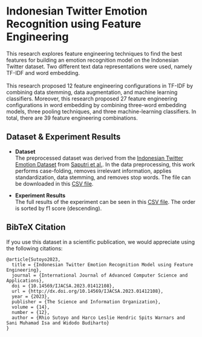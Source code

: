 # Indonesian Twitter Emotion Recognition using Feature Engineering
This research explores feature engineering techniques to find the best features for building an emotion recognition model on the Indonesian Twitter dataset. Two different text data representations were used, namely TF-IDF and word embedding.<br><br>
This research proposed 12 feature engineering configurations in TF-IDF by combining data stemming, data augmentation, and machine learning classifiers. Moreover, this research proposed 27 feature engineering configurations in word embedding by combining three-word embedding models, three pooling techniques, and three machine-learning classifiers. In total, there are 39 feature engineering combinations.

## Dataset & Experiment Results

- **Dataset**<br>
The preprocessed dataset was derived from the [Indonesian Twitter Emotion Dataset](https://github.com/meisaputri21/Indonesian-Twitter-Emotion-Dataset) from [Saputri et al.](https://doi.org/10.1109/IALP.2018.8629262). In the data preprocessing, this work performs case-folding, removes irrelevant information, applies standardization, data stemming, and removes stop words. The file can be downloaded in this [CSV file](https://github.com/rhiosutoyo/emotion-recognition-model/blob/main/preprocessed-dataset.csv).

- **Experiment Results**<br>
The full results of the experiment can be seen in this [CSV file](https://github.com/rhiosutoyo/emotion-recognition-model/blob/main/full-experiment%20result.csv).
The order is sorted by f1 score (descending).

## BibTeX Citation

If you use this dataset in a scientific publication, we would appreciate using the following citations:

```
@article{Sutoyo2023,
  title = {Indonesian Twitter Emotion Recognition Model using Feature Engineering},
  journal = {International Journal of Advanced Computer Science and Applications},
  doi = {10.14569/IJACSA.2023.01412108},
  url = {http://dx.doi.org/10.14569/IJACSA.2023.01412108},
  year = {2023},
  publisher = {The Science and Information Organization},
  volume = {14},
  number = {12},
  author = {Rhio Sutoyo and Harco Leslie Hendric Spits Warnars and Sani Muhamad Isa and Widodo Budiharto}
}
```
